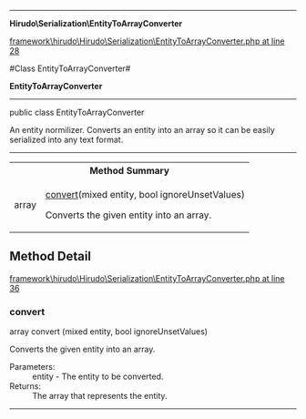 

- - -

**Hirudo\Serialization\EntityToArrayConverter**


<a href="https://github.com/JeyDotC/Hirudo/blob/master/framework/hirudo/Hirudo/Serialization/EntityToArrayConverter.php#L28" >framework\hirudo\Hirudo\Serialization\EntityToArrayConverter.php at line 28</a>

#Class EntityToArrayConverter#

**EntityToArrayConverter**




- - -

<p class="signature"><span class='k'>public  class</span> <span class='nx'>EntityToArrayConverter</span></p>

<div class="comment" id="overview_description"><p>An entity normilizer. Converts an entity into an array so it can be easily
serialized into any text format.</p></div>



- - -

<table id="summary_method">
<tr><th colspan="2">Method Summary</th></tr>
<tr>
<td><span class='k'></span> <span class='nx'>array</span></td>
<td class="description"><p class="name"><a href="#convert">convert</a>(mixed entity, bool ignoreUnsetValues)</p><p class="description">Converts the given entity into an array.</p></td>
</tr>
</table>

<h2 id="detail_method">Method Detail</h2>

<a href="https://github.com/JeyDotC/Hirudo/blob/master/framework/hirudo/Hirudo/Serialization/EntityToArrayConverter.php#L36" >framework\hirudo\Hirudo\Serialization\EntityToArrayConverter.php at line 36</a>

<h3 id="convert()">convert</h3>
<span class='k'></span> <span class='nx'>array</span> <span class='nf'>convert</span> (mixed entity, bool ignoreUnsetValues)

<div class="details">
<p>Converts the given entity into an array.</p><dl>
<dt>Parameters:</dt>
<dd>entity - The entity to be converted.</dd>
<dt>Returns:</dt>
<dd>The array that represents the entity.</dd>
</dl>

</div>

- - -

